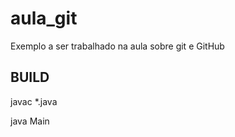# aula_git
Exemplo a ser trabalhado na aula sobre git e GitHub

## BUILD 

javac *.java

java Main


